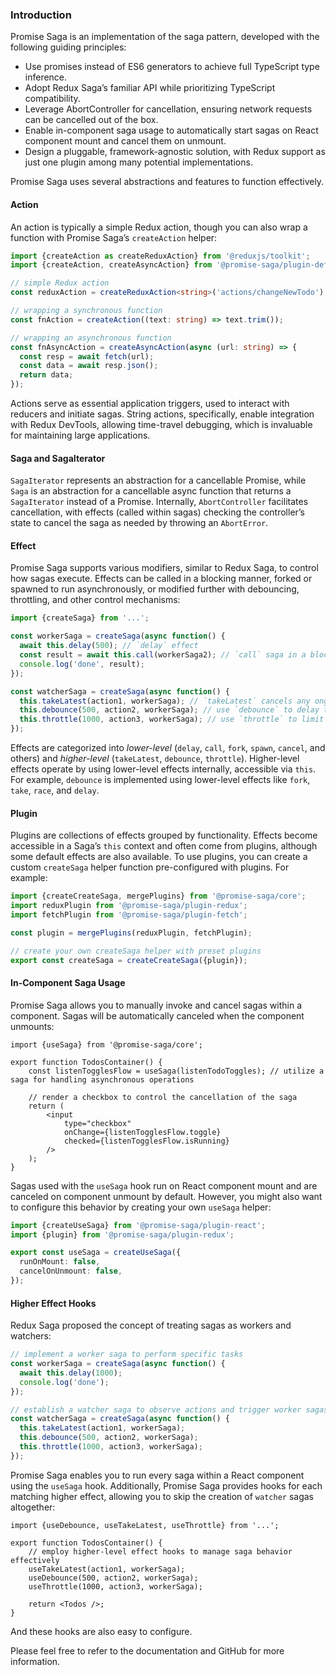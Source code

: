### Introduction
Promise Saga is an implementation of the saga pattern, developed with the following guiding principles:
- Use promises instead of ES6 generators to achieve full TypeScript type inference.
- Adopt Redux Saga’s familiar API while prioritizing TypeScript compatibility.
- Leverage AbortController for cancellation, ensuring network requests can be cancelled out of the box.
- Enable in-component saga usage to automatically start sagas on React component mount and cancel them on unmount.
- Design a pluggable, framework-agnostic solution, with Redux support as just one plugin among many potential implementations.

Promise Saga uses several abstractions and features to function effectively.

#### Action
An action is typically a simple Redux action, though you can also wrap a function with Promise Saga’s `createAction` helper:
```ts
import {createAction as createReduxAction} from '@reduxjs/toolkit';
import {createAction, createAsyncAction} from '@promise-saga/plugin-default';

// simple Redux action
const reduxAction = createReduxAction<string>('actions/changeNewTodo');

// wrapping a synchronous function
const fnAction = createAction((text: string) => text.trim());

// wrapping an asynchronous function
const fnAsyncAction = createAsyncAction(async (url: string) => {
  const resp = await fetch(url);
  const data = await resp.json();
  return data;
});
```
Actions serve as essential application triggers, used to interact with reducers and initiate sagas. String actions, specifically, enable integration with Redux DevTools, allowing time-travel debugging, which is invaluable for maintaining large applications.

#### Saga and SagaIterator
`SagaIterator` represents an abstraction for a cancellable Promise, while `Saga` is an abstraction for a cancellable async function that returns a `SagaIterator` instead of a Promise. Internally, `AbortController` facilitates cancellation, with effects (called within sagas) checking the controller’s state to cancel the saga as needed by throwing an `AbortError`.

#### Effect
Promise Saga supports various modifiers, similar to Redux Saga, to control how sagas execute. Effects can be called in a blocking manner, forked or spawned to run asynchronously, or modified further with debouncing, throttling, and other control mechanisms:
```ts
import {createSaga} from '...';

const workerSaga = createSaga(async function() {
  await this.delay(500); // `delay` effect
  const result = await this.call(workerSaga2); // `call` saga in a blocking way
  console.log('done', result);
});

const watcherSaga = createSaga(async function() {
  this.takeLatest(action1, workerSaga); // `takeLatest` cancels any ongoing saga for the specified action and starts a new instance each time the action occurs
  this.debounce(500, action2, workerSaga); // use `debounce` to delay the saga execution by a specified time (in milliseconds) after the last action
  this.throttle(1000, action3, workerSaga); // use `throttle` to limit saga execution by allowing it to run only once within a specified time window
});
```
Effects are categorized into *lower-level* (`delay`, `call`, `fork`, `spawn`, `cancel`, and others) and *higher-level* (`takeLatest`, `debounce`, `throttle`). Higher-level effects operate by using lower-level effects internally, accessible via `this`. For example, `debounce` is implemented using lower-level effects like `fork`, `take`, `race`, and `delay`.

#### Plugin
Plugins are collections of effects grouped by functionality. Effects become accessible in a Saga’s `this` context and often come from plugins, although some default effects are also available. To use plugins, you can create a custom `createSaga` helper function pre-configured with plugins. For example:

```ts
import {createCreateSaga, mergePlugins} from '@promise-saga/core';
import reduxPlugin from '@promise-saga/plugin-redux';
import fetchPlugin from '@promise-saga/plugin-fetch';

const plugin = mergePlugins(reduxPlugin, fetchPlugin);

// create your own createSaga helper with preset plugins
export const createSaga = createCreateSaga({plugin});
```

#### In-Component Saga Usage
Promise Saga allows you to manually invoke and cancel sagas within a component. Sagas will be automatically canceled when the component unmounts:
```tsx
import {useSaga} from '@promise-saga/core';

export function TodosContainer() {
    const listenTogglesFlow = useSaga(listenTodoToggles); // utilize a saga for handling asynchronous operations

    // render a checkbox to control the cancellation of the saga
    return (
        <input
            type="checkbox"
            onChange={listenTogglesFlow.toggle}
            checked={listenTogglesFlow.isRunning}
        />
    );
}
```
Sagas used with the `useSaga` hook run on React component mount and are canceled on component unmount by default. However, you might also want to configure this behavior by creating your own `useSaga` helper:
```ts
import {createUseSaga} from '@promise-saga/plugin-react';
import {plugin} from '@promise-saga/plugin-redux';

export const useSaga = createUseSaga({
  runOnMount: false,
  cancelOnUnmount: false,
});
```

#### Higher Effect Hooks
Redux Saga proposed the concept of treating sagas as workers and watchers:
```ts
// implement a worker saga to perform specific tasks
const workerSaga = createSaga(async function() {
  await this.delay(1000);
  console.log('done');
});

// establish a watcher saga to observe actions and trigger worker sagas
const watcherSaga = createSaga(async function() {
  this.takeLatest(action1, workerSaga);
  this.debounce(500, action2, workerSaga);
  this.throttle(1000, action3, workerSaga);
});
```

Promise Saga enables you to run every saga within a React component using the `useSaga` hook. Additionally, Promise Saga provides hooks for each matching higher effect, allowing you to skip the creation of `watcher` sagas altogether:
```tsx
import {useDebounce, useTakeLatest, useThrottle} from '...';

export function TodosContainer() {
    // employ higher-level effect hooks to manage saga behavior effectively
    useTakeLatest(action1, workerSaga);
    useDebounce(500, action2, workerSaga);
    useThrottle(1000, action3, workerSaga);

    return <Todos />;
}
```
And these hooks are also easy to configure.

Please feel free to refer to the documentation and GitHub for more information.
